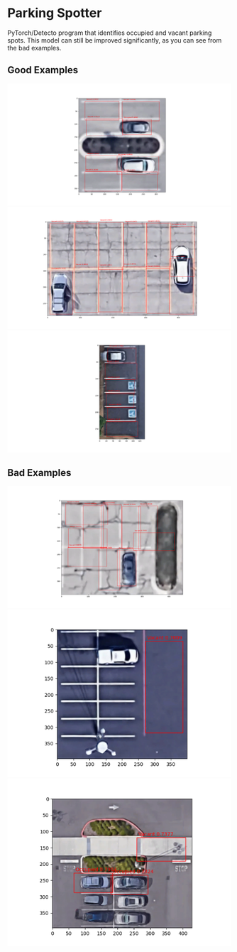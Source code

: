# Parking Spotter
PyTorch/Detecto program that identifies occupied and vacant parking spots.
This model can still be improved significantly, as you can see from the bad examples.

## Good Examples
![](./exampleImages/good1.png)
![](./exampleImages/good2.png)
![](./exampleImages/good3.png)

## Bad Examples
![](./exampleImages/bad1.png)
![](./exampleImages/bad2.png)
![](./exampleImages/bad3.png)
